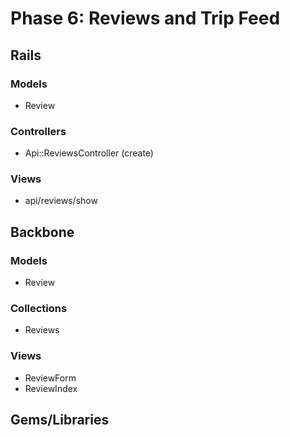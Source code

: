 # Phase 6: Reviews and Trip Feed

## Rails
### Models
* Review

### Controllers
* Api::ReviewsController (create)

### Views
* api/reviews/show

## Backbone
### Models
* Review

### Collections
* Reviews

### Views

* ReviewForm
* ReviewIndex

## Gems/Libraries
